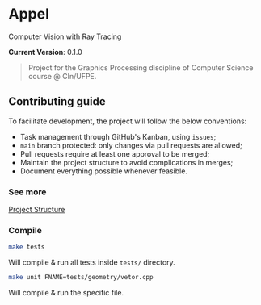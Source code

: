 # Appel
Computer Vision with Ray Tracing

<!-- Dont modify this line!!! -->
**Current Version**: 0.1.0

> Project for the Graphics Processing discipline of Computer Science course @ CIn/UFPE.
## Contributing guide
To facilitate development, the project will follow the below conventions:
* Task management through GitHub's Kanban, using `issues`;
* `main` branch protected: only changes via pull requests are allowed;
* Pull requests require at least one approval to be merged;
* Maintain the project structure to avoid complications in merges;
* Document everything possible whenever feasible.

### See more

[Project Structure](./docs/project_structure.md)

### Compile
```sh
make tests
```
 Will compile & run all tests inside `tests/` directory.

```sh
make unit FNAME=tests/geometry/vetor.cpp
```
Will compile & run the specific file.
 